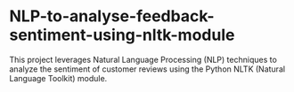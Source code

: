# NLP-to-analyse-feedback-sentiment-using-nltk-module
This project leverages Natural Language Processing (NLP) techniques to analyze the sentiment of customer reviews using the Python NLTK (Natural Language Toolkit) module. 
